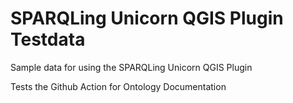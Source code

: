 # SPARQLing Unicorn QGIS Plugin Testdata 

Sample data for using the SPARQLing Unicorn QGIS Plugin
  
Tests the Github Action for Ontology Documentation 
